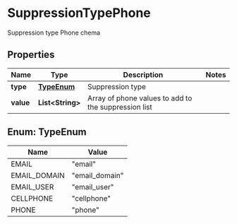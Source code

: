 

# SuppressionTypePhone

Suppression type Phone chema

## Properties

| Name | Type | Description | Notes |
|------------ | ------------- | ------------- | -------------|
|**type** | [**TypeEnum**](#TypeEnum) | Suppression type |  |
|**value** | **List&lt;String&gt;** | Array of phone values to add to the suppression list |  |



## Enum: TypeEnum

| Name | Value |
|---- | -----|
| EMAIL | &quot;email&quot; |
| EMAIL_DOMAIN | &quot;email_domain&quot; |
| EMAIL_USER | &quot;email_user&quot; |
| CELLPHONE | &quot;cellphone&quot; |
| PHONE | &quot;phone&quot; |



